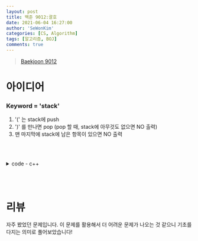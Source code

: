 ```yaml
---
layout: post
title: 백준 9012:괄호
date: 2021-06-04 16:27:00
author: 'SeWonKim'
categories: [CS, Algorithm]
tags: [알고리즘, BOJ]
comments: true
---
```


> [Baekjoon 9012](https://www.acmicpc.net/problem/9012)

# 아이디어

### Keyword = 'stack'

1. '(' 는 stack에 push
2. ')' 를 만나면 pop (pop 할 때, stack에 아무것도 없으면 NO 출력)
3. 맨 마지막에 stack에 남은 항목이 있으면 NO 출력

&nbsp;  
&nbsp;

<details>
<summary>code - c++</summary>
<div markdown="1">
```cpp
#include <iostream>
#include <string>

using namespace std;

bool check(string ps){
	
	int size = ps.size();
	int num = 0;
	
	// 길이가 홀수면 VPS 아님 
	if(size % 2 != 0){
		return false;
	}
	
	
	if(ps[size-1] == '(' || ps[0] == ')'){
		return false;
	}
	else {
		for(int i=0; i<size; i++){
			if(ps[i] == '('){
				num++;
			}
			else {
				if(num == 0){
					return false;
				}
				else {
					num--;
				}
			}
		}
	}
	
	if(num == 0){
		return true;
	}
	else {
		return false;
	}
}

int main(int argc, char** argv) {
	int t;
	cin >> t;
	
	while(t--){
		string ps;
		cin >> ps;
		
		if(check(ps)){
			cout << "YES" << endl;
		}
		else{
			cout << "NO" << endl;
		}
	}
	return 0;
}
```
</div>
</details>

<details>
<summary>code - java</summary>
<div markdown="1">

```java
import java.io.BufferedReader;
import java.io.InputStreamReader;
import java.util.Stack;

public class Main {

    public static void main(String[] args) throws Exception {
        BufferedReader br = new BufferedReader(new InputStreamReader(System.in));
        int inputLength = Integer.parseInt(br.readLine());

        for (int i = 0; i < inputLength; i++) {
            String str = br.readLine();
            Stack<Character> stack = new Stack<>();
            Boolean isVPS = true;
            for (int j = 0; j < str.length(); j++) {
                if (str.charAt(j) == '(') {
                    stack.push('(');
                } else if (str.charAt(j) == ')') {

                    // VPS가 아닌 경우
                    if (stack.isEmpty()) {
                        isVPS = false;
                        break;
                    }

                    stack.pop();
                }
            }

            if (isVPS && !stack.isEmpty()) {
                isVPS = false;
            }

            if (isVPS) {
                System.out.println("YES");
            } else {
                System.out.println("NO");
            }
        }
    }
}
```

</div>
</details>

&nbsp;  
&nbsp;

# 리뷰

자주 봤었던 문제입니다. 이 문제를 활용해서 더 어려운 문제가 나오는 것 같으니 기초를 다지는 의미로 풀어보았습니다!

&nbsp;  
&nbsp;
